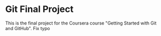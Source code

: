 # Git Final Project
This is the final project for the Coursera course "Getting Started with Git and GitHub".
Fix typo 
